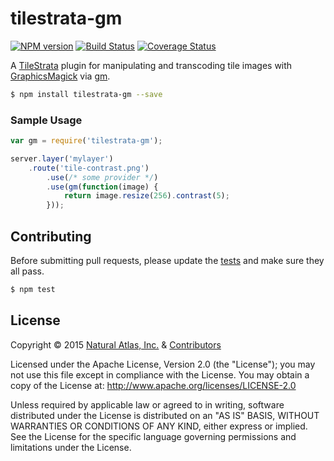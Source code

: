 # tilestrata-gm
[![NPM version](http://img.shields.io/npm/v/tilestrata-gm.svg?style=flat)](https://www.npmjs.org/package/tilestrata-gm)
[![Build Status](https://travis-ci.org/naturalatlas/tilestrata-gm.svg)](https://travis-ci.org/naturalatlas/tilestrata-gm)
[![Coverage Status](http://img.shields.io/coveralls/naturalatlas/tilestrata-gm/master.svg?style=flat)](https://coveralls.io/r/naturalatlas/tilestrata-gm)

A [TileStrata](https://github.com/naturalatlas/tilestrata) plugin for manipulating and transcoding tile images with [GraphicsMagick](http://www.graphicsmagick.org/) via [gm](http://aheckmann.github.io/gm/docs.html).

```sh
$ npm install tilestrata-gm --save
```

### Sample Usage

```js
var gm = require('tilestrata-gm');

server.layer('mylayer')
	.route('tile-contrast.png')
		.use(/* some provider */)
		.use(gm(function(image) {
			return image.resize(256).contrast(5);
		}));
```

## Contributing

Before submitting pull requests, please update the [tests](test) and make sure they all pass.

```sh
$ npm test
```

## License

Copyright &copy; 2015 [Natural Atlas, Inc.](https://github.com/naturalatlas) & [Contributors](https://github.com/naturalatlas/tilestrata-gm/graphs/contributors)

Licensed under the Apache License, Version 2.0 (the "License"); you may not use this file except in compliance with the License. You may obtain a copy of the License at: http://www.apache.org/licenses/LICENSE-2.0

Unless required by applicable law or agreed to in writing, software distributed under the License is distributed on an "AS IS" BASIS, WITHOUT WARRANTIES OR CONDITIONS OF ANY KIND, either express or implied. See the License for the specific language governing permissions and limitations under the License.
